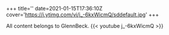 +++
title=''
date=2021-01-15T17:36:10Z
cover='https://i.ytimg.com/vi/j_-6kxWicmQ/sddefault.jpg'
+++

All content belongs to GlennBeck.
{{< youtube j_-6kxWicmQ >}}
